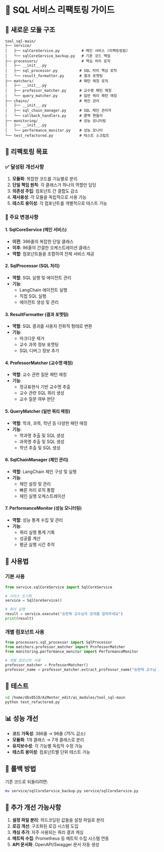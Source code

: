 # 🔄 SQL 서비스 리팩토링 가이드

## 📁 새로운 모듈 구조

```
tool_sql-main/
├── service/
│   ├── sqlCoreService.py          # 메인 서비스 (리팩토링됨)
│   └── sqlCoreService_backup.py   # 기존 코드 백업
├── processors/                    # 핵심 처리 로직
│   ├── __init__.py
│   ├── sql_processor.py          # SQL 처리 핵심 로직
│   └── result_formatter.py       # 결과 포맷팅
├── matchers/                     # 패턴 매칭 로직
│   ├── __init__.py
│   ├── professor_matcher.py      # 교수명 패턴 매칭
│   └── query_matcher.py          # 일반 쿼리 패턴 매칭
├── chains/                       # 체인 관리
│   ├── __init__.py
│   ├── sql_chain_manager.py      # SQL 체인 관리자
│   └── callback_handlers.py      # 콜백 핸들러
├── monitoring/                   # 성능 모니터링
│   ├── __init__.py
│   └── performance_monitor.py    # 성능 모니터
└── test_refactored.py            # 테스트 스크립트
```

## 🎯 리팩토링 목표

### ✅ 달성된 개선사항

1. **모듈화**: 복잡한 코드를 기능별로 분리
2. **단일 책임 원칙**: 각 클래스가 하나의 역할만 담당
3. **의존성 주입**: 컴포넌트 간 결합도 감소
4. **재사용성**: 각 모듈을 독립적으로 사용 가능
5. **테스트 용이성**: 각 컴포넌트를 개별적으로 테스트 가능

### 🔧 주요 변경사항

#### 1. **SqlCoreService** (메인 서비스)
- **이전**: 386줄의 복잡한 단일 클래스
- **이후**: 96줄의 간결한 오케스트레이션 클래스
- **역할**: 컴포넌트들을 조합하여 전체 서비스 제공

#### 2. **SqlProcessor** (SQL 처리)
- **역할**: SQL 실행 및 에이전트 관리
- **기능**: 
  - LangChain 에이전트 실행
  - 직접 SQL 실행
  - 에이전트 생성 및 관리

#### 3. **ResultFormatter** (결과 포맷팅)
- **역할**: SQL 결과를 사용자 친화적 형태로 변환
- **기능**:
  - 마크다운 제거
  - 교수 과목 정보 포맷팅
  - SQL 디버그 정보 추가

#### 4. **ProfessorMatcher** (교수명 매칭)
- **역할**: 교수 관련 질문 패턴 매칭
- **기능**:
  - 정규표현식 기반 교수명 추출
  - 교수 관련 SQL 쿼리 생성
  - 교수 질문 여부 판단

#### 5. **QueryMatcher** (일반 쿼리 매칭)
- **역할**: 학과, 과목, 학년 등 다양한 패턴 매칭
- **기능**:
  - 학과명 추출 및 SQL 생성
  - 과목명 추출 및 SQL 생성
  - 학년 추출 및 SQL 생성

#### 6. **SqlChainManager** (체인 관리)
- **역할**: LangChain 체인 구성 및 실행
- **기능**:
  - 체인 설정 및 관리
  - 빠른 처리 로직 통합
  - 체인 실행 오케스트레이션

#### 7. **PerformanceMonitor** (성능 모니터링)
- **역할**: 성능 통계 수집 및 관리
- **기능**:
  - 쿼리 실행 통계 기록
  - 성공률 계산
  - 평균 실행 시간 추적

## 🚀 사용법

### 기본 사용
```python
from service.sqlCoreService import SqlCoreService

# 서비스 초기화
service = SqlCoreService()

# 쿼리 실행
result = service.execute("송현제 교수님의 강의를 알려주세요")
print(result)
```

### 개별 컴포넌트 사용
```python
from processors.sql_processor import SqlProcessor
from matchers.professor_matcher import ProfessorMatcher
from monitoring.performance_monitor import PerformanceMonitor

# 개별 컴포넌트 사용
professor_matcher = ProfessorMatcher()
professor_name = professor_matcher.extract_professor_name("송현제 교수님 과목")
```

## 🧪 테스트

```bash
cd /home/dbs0510/AiMentor_edit/ai_modules/tool_sql-main
python test_refactored.py
```

## 📊 성능 개선

- **코드 가독성**: 386줄 → 96줄 (75% 감소)
- **모듈화**: 1개 클래스 → 7개 클래스로 분리
- **유지보수성**: 각 기능별 독립적 수정 가능
- **테스트 용이성**: 컴포넌트별 단위 테스트 가능

## 🔄 롤백 방법

기존 코드로 되돌리려면:
```bash
mv service/sqlCoreService_backup.py service/sqlCoreService.py
```

## 📝 추가 개선 가능사항

1. **설정 파일 분리**: 하드코딩된 값들을 설정 파일로 분리
2. **로깅 개선**: 구조화된 로깅 시스템 도입
3. **캐싱 추가**: 자주 사용되는 쿼리 결과 캐싱
4. **메트릭 수집**: Prometheus 등 메트릭 수집 시스템 연동
5. **API 문서화**: OpenAPI/Swagger 문서 자동 생성
